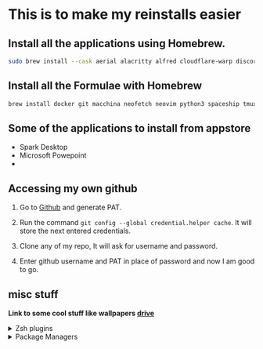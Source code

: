 # This is to make my reinstalls easier

## Install all the applications using Homebrew.

```bash
sudo brew install --cask aerial alacritty alfred cloudflare-warp discord duckduckgo firefox google-chrome iterm2 keka kitty linearmouse microsoft-edge notion numi postman raycast shottr slack spotify stats telegram ticktick visual-studio-code vlc zoom
```

## Install all the Formulae with Homebrew

```bash
brew install docker git macchina neofetch neovim python3 spaceship tmux colorls 
```

## Some of the applications to install from appstore

- Spark Desktop
- Microsoft Powepoint
- 

## Accessing my own github

1. Go to [Github](https://github.com/settings/tokens) and generate PAT.

2. Run the command `git config --global credential.helper cache`. It will store the next entered credentials.

3. Clone any of my repo, It will ask for username and password.

4. Enter github username and PAT in place of password and now I am good to go.

## misc stuff

**Link to some cool stuff like wallpapers [drive](https://drive.google.com/drive/folders/1Bdx17wD76t5JKWm4U7bPDri1SqV-SeSj?usp=drive_link)**

<details>
<summary> Zsh plugins </summary>

- [zsh-syntax-highlighting](https://github.com/zsh-users/zsh-syntax-highlighting)
- [zsh-autosuggestions](https://github.com/zsh-users/zsh-autosuggestions)
- [zsh-you-should-use](https://github.com/MichaelAquilina/zsh-you-should-use)

</details>

<details>
<summary>Package Managers</summary>

- [bun](https://bun.sh/docs/installation)
- [yarn](https://classic.yarnpkg.com/lang/en/docs/install/#mac-stable)
- [pnpm](https://pnpm.io/installation)

</details>
